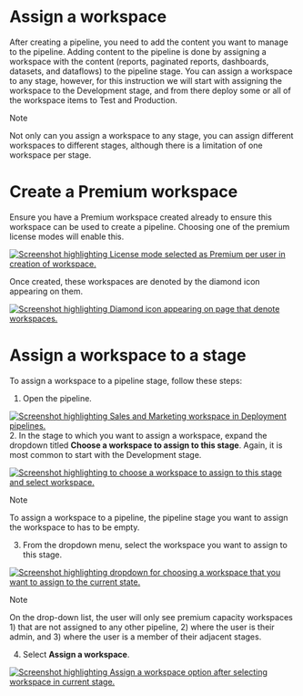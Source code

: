 
# 
# Assign a workspace

After creating a pipeline, you need to add the content you want to manage to the pipeline. Adding content to the pipeline is done by assigning a workspace with the content (reports, paginated reports, dashboards, datasets, and dataflows) to the pipeline stage. You can assign a workspace to any stage, however, for this instruction we will start with assigning the workspace to the Development stage, and from there deploy some or all of the workspace items to Test and Production.

Note

Not only can you assign a workspace to any stage, you can assign different workspaces to different stages, although there is a limitation of one workspace per stage.

## 
# Create a Premium workspace

Ensure you have a Premium workspace created already to ensure this workspace can be used to create a pipeline. Choosing one of the premium license modes will enable this.

[![Screenshot highlighting License mode selected as Premium per user in creation of workspace.](media/create-workspace.png)](media/create-workspace.png#lightbox)

Once created, these workspaces are denoted by the diamond icon appearing on them.

[![Screenshot highlighting Diamond icon appearing on page that denote workspaces.](media/diamond-icon-workspace.png)](media/diamond-icon-workspace.png#lightbox)

## 
# Assign a workspace to a stage

To assign a workspace to a pipeline stage, follow these steps:

1. Open the pipeline.

[![Screenshot highlighting Sales and Marketing workspace in Deployment pipelines. ](media/deployment-pipelines.png)](media/deployment-pipelines.png#lightbox)
2. In the stage to which you want to assign a workspace, expand the dropdown titled **Choose a workspace to assign to this stage**. Again, it is most common to start with the Development stage.

[![Screenshot highlighting to choose a workspace to assign to this stage and select workspace.](media/choose-workpace.png)](media/choose-workpace.png#lightbox)

Note

To assign a workspace to a pipeline, the pipeline stage you want to assign the workspace to has to be empty.

3. From the dropdown menu, select the workspace you want to assign to this stage.

[![Screenshot highlighting dropdown for choosing a workspace that you want to assign to the current state.](media/workspace-dropdown.png)](media/workspace-dropdown.png#lightbox)

Note

On the drop-down list, the user will only see premium capacity workspaces 1) that are not assigned to any other pipeline, 2) where the user is their admin, and 3) where the user is a member of their adjacent stages.

4. Select **Assign a workspace**.

[![Screenshot highlighting Assign a workspace option after selecting workspace in current stage.](media/assign-workspace.png)](media/assign-workspace.png#lightbox)




